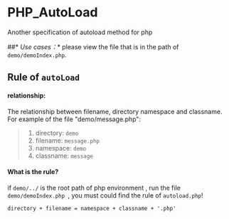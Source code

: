 # PHP_AutoLoad
Another specification of autoload method for php 


##* *Use cases：**
please view the file that is in the path of `demo/demoIndex.php`.

## Rule of `autoLoad`
#### relationship:
The relationship between filename, directory namespace and classname. 
For example of the file "demo/message.php":

>1. directory: `demo`
>2. filename: `message.php`
>3. namespace: `demo`
>4. classname: `message`

#### **What is the rule?**
if `demo/../` is the root path of php environment , run the file `demo/demoIndex.php `,
you must could find the rule of `autoload.php`!

`directory + filename = namespace + classname + '.php'`
